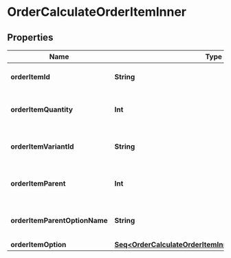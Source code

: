 

# OrderCalculateOrderItemInner


## Properties

Name | Type | Description | Notes
------------ | ------------- | ------------- | -------------
**orderItemId** | **String** | Defines orders specified by order item id | 
**orderItemQuantity** | **Int** | Defines orders specified by order item quantity | 
**orderItemVariantId** | **String** | Ordered product variant. Where x is order item ID |  [optional]
**orderItemParent** | **Int** | Index of the parent grouped/bundle product |  [optional]
**orderItemParentOptionName** | **String** | Option name of the parent grouped/bundle product |  [optional]
**orderItemOption** | [**Seq&lt;OrderCalculateOrderItemInnerOrderItemOptionInner&gt;**](OrderCalculateOrderItemInnerOrderItemOptionInner.md) |  |  [optional]



